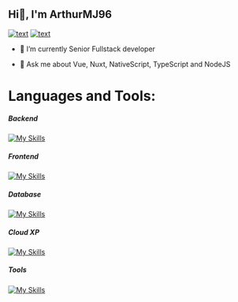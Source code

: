 ## Hi👋, I'm ArthurMJ96
[![text](https://img.shields.io/badge/LinkedIn-0077B5?style=for-the-badge&logo=linkedin&logoColor=white)](https://www.linkedin.com/in/arthur-munoz-jorda-4b4b87174/)
[![text](https://img.shields.io/badge/Gmail-D14836?style=for-the-badge&logo=gmail&logoColor=white)](mailto:REMOVETHIS+1114aze@gmail.com)

- 🔭 I’m currently Senior Fullstack developer

- 💬 Ask me about Vue, Nuxt, NativeScript, TypeScript and NodeJS

# Languages and Tools:
##### Backend
[![My Skills](https://skillicons.dev/icons?i=nodejs,express,php,nuxt,nginx,webpack,bun)](https://skillicons.dev)

##### Frontend
[![My Skills](https://skillicons.dev/icons?i=js,ts,vue,nuxt,pinia,tailwind,vuetify,bootstrap,html,css,jquery,electron,threejs&perline=7)](https://skillicons.dev)

##### Database
[![My Skills](https://skillicons.dev/icons?i=postgresql,mysql,mongodb,graphql,redis,sqlite)](https://skillicons.dev)

##### Cloud XP
[![My Skills](https://skillicons.dev/icons?i=aws,gcp,firebase,supabase,cloudflare,workers)](https://skillicons.dev)

##### Tools
[![My Skills](https://skillicons.dev/icons?i=wordpress,git,github,docker,figma,vscode,postman,raspberrypi,rollupjs,vite,linux,bash&perline=7)](https://skillicons.dev)
